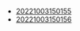 - [20221003150155](/zet/20221003150155/README.md)
- [20221003150156](/zet/20221003150156/README.md)
